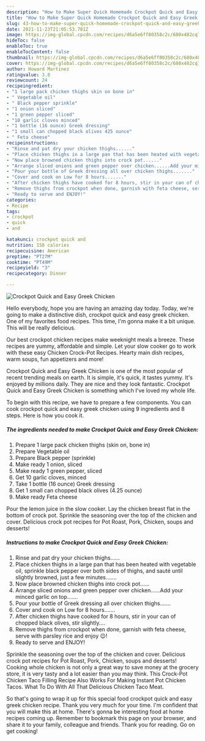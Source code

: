 ```yaml
---
description: "How to Make Super Quick Homemade Crockpot Quick and Easy Greek Chicken"
title: "How to Make Super Quick Homemade Crockpot Quick and Easy Greek Chicken"
slug: 43-how-to-make-super-quick-homemade-crockpot-quick-and-easy-greek-chicken
date: 2021-11-23T21:05:53.781Z
image: https://img-global.cpcdn.com/recipes/d6a5e6ff80358c2c/680x482cq70/crockpot-quick-and-easy-greek-chicken-recipe-main-photo.jpg
hideToc: false
enableToc: true
enableTocContent: false
thumbnail: https://img-global.cpcdn.com/recipes/d6a5e6ff80358c2c/680x482cq70/crockpot-quick-and-easy-greek-chicken-recipe-main-photo.jpg
cover: https://img-global.cpcdn.com/recipes/d6a5e6ff80358c2c/680x482cq70/crockpot-quick-and-easy-greek-chicken-recipe-main-photo.jpg
author: Howard Martinez
ratingvalue: 3.8
reviewcount: 24
recipeingredient:
- "1 large pack chicken thighs skin on bone in"
- " Vegetable oil"
- " Black pepper sprinkle"
- "1 onion sliced"
- "1 green pepper sliced"
- "10 garlic cloves minced"
- "1 bottle (16 ounce) Greek dressing"
- "1 small can chopped black olives 425 ounce"
- " Feta cheese"
recipeinstructions:
- "Rinse and pat dry your chicken thighs......"
- "Place chicken thighs in a large pan that has been heated with vegetable oil, sprinkle black pepper over both sides of thighs, and sauté until slightly browned, just a few minutes......."
- "Now place browned chicken thighs into crock pot......"
- "Arrange sliced onions and green pepper over chicken......Add your minced garlic on top......."
- "Pour your bottle of Greek dressing all over chicken thighs......."
- "Cover and cook on Low for 8 hours......."
- "After chicken thighs have cooked for 8 hours, stir in your can of chopped black olives, stir slightly...."
- "Remove thighs from crockpot when done, garnish with feta cheese, serve with parsley rice and enjoy 😉!"
- "Ready to serve and ENJOY!"
categories:
- Recipe
tags:
- crockpot
- quick
- and

katakunci: crockpot quick and 
nutrition: 158 calories
recipecuisine: American
preptime: "PT27M"
cooktime: "PT49M"
recipeyield: "3"
recipecategory: Dinner

---
```



![Crockpot Quick and Easy Greek Chicken](https://img-global.cpcdn.com/recipes/d6a5e6ff80358c2c/680x482cq70/crockpot-quick-and-easy-greek-chicken-recipe-main-photo.jpg)

Hello everybody, hope you are having an amazing day today. Today, we're going to make a distinctive dish, crockpot quick and easy greek chicken. One of my favorites food recipes. This time, I'm gonna make it a bit unique. This will be really delicious.

Our best crockpot chicken recipes make weeknight meals a breeze. These recipes are yummy, affordable and simple. Let your slow cooker go to work with these easy Chicken Crock-Pot Recipes. Hearty main dish recipes, warm soups, fun appetizers and more!

Crockpot Quick and Easy Greek Chicken is one of the most popular of recent trending meals on earth. It is simple, it's quick, it tastes yummy. It's enjoyed by millions daily. They are nice and they look fantastic. Crockpot Quick and Easy Greek Chicken is something which I've loved my whole life.


To begin with this recipe, we have to prepare a few components. You can cook crockpot quick and easy greek chicken using 9 ingredients and 8 steps. Here is how you cook it.

<!--inarticleads1-->

##### The ingredients needed to make Crockpot Quick and Easy Greek Chicken:

1. Prepare 1 large pack chicken thighs (skin on, bone in)
1. Prepare  Vegetable oil
1. Prepare  Black pepper (sprinkle)
1. Make ready 1 onion, sliced
1. Make ready 1 green pepper, sliced
1. Get 10 garlic cloves, minced
1. Take 1 bottle (16 ounce) Greek dressing
1. Get 1 small can chopped black olives (4.25 ounce)
1. Make ready  Feta cheese


Pour the lemon juice in the slow cooker. Lay the chicken breast flat in the bottom of crock pot. Sprinkle the seasoning over the top of the chicken and cover. Delicious crock pot recipes for Pot Roast, Pork, Chicken, soups and desserts! 

<!--inarticleads2-->

##### Instructions to make Crockpot Quick and Easy Greek Chicken:

1. Rinse and pat dry your chicken thighs......
1. Place chicken thighs in a large pan that has been heated with vegetable oil, sprinkle black pepper over both sides of thighs, and sauté until slightly browned, just a few minutes.......
1. Now place browned chicken thighs into crock pot......
1. Arrange sliced onions and green pepper over chicken......Add your minced garlic on top.......
1. Pour your bottle of Greek dressing all over chicken thighs.......
1. Cover and cook on Low for 8 hours.......
1. After chicken thighs have cooked for 8 hours, stir in your can of chopped black olives, stir slightly....
1. Remove thighs from crockpot when done, garnish with feta cheese, serve with parsley rice and enjoy 😉!
1. Ready to serve and ENJOY!

Sprinkle the seasoning over the top of the chicken and cover. Delicious crock pot recipes for Pot Roast, Pork, Chicken, soups and desserts! Cooking whole chicken is not only a great way to save money at the grocery store, it is very tasty and a lot easier than you may think. This Crock-Pot Chicken Taco Filling Recipe Also Works For Making Instant Pot Chicken Tacos. What To Do With All That Delicious Chicken Taco Meat. 

So that's going to wrap it up for this special food crockpot quick and easy greek chicken recipe. Thank you very much for your time. I'm confident that you will make this at home. There's gonna be interesting food at home recipes coming up. Remember to bookmark this page on your browser, and share it to your family, colleague and friends. Thank you for reading. Go on get cooking!
